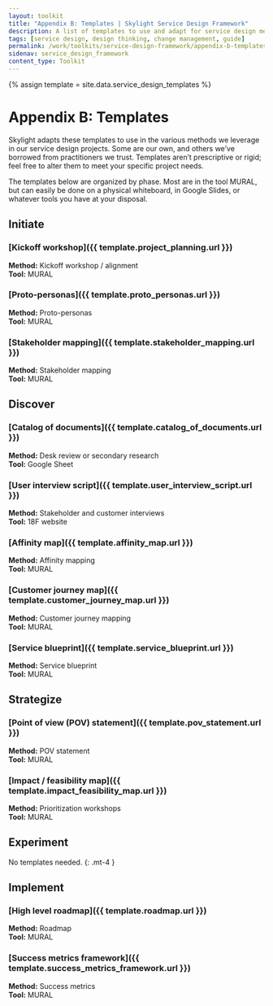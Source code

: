 ```yaml
---
layout: toolkit
title: "Appendix B: Templates | Skylight Service Design Framework"
description: A list of templates to use and adapt for service design methods.
tags: [service design, design thinking, change management, guide]
permalink: /work/toolkits/service-design-framework/appendix-b-templates/
sidenav: service_design_framework
content_type: Toolkit
---
```

{% assign template = site.data.service_design_templates %}

# Appendix B: Templates

Skylight adapts these templates to use in the various methods we leverage in our service design projects. Some are our own, and others we’ve borrowed from practitioners we trust. Templates aren’t prescriptive or rigid; feel free to alter them to meet your specific project needs.

The templates below are organized by phase. Most are in the tool MURAL, but can easily be done on a physical whiteboard, in Google Slides, or whatever tools you have at your disposal.

## Initiate

### [Kickoff workshop]({{ template.project_planning.url }})

**Method:** Kickoff workshop / alignment
<br>
**Tool:** MURAL

### [Proto-personas]({{ template.proto_personas.url }})

**Method:** Proto-personas
<br>
**Tool:** MURAL

### [Stakeholder mapping]({{ template.stakeholder_mapping.url }})

**Method:** Stakeholder mapping
<br>
**Tool:** MURAL

## Discover

### [Catalog of documents]({{ template.catalog_of_documents.url }})

**Method:** Desk review or secondary research
<br>
**Tool:** Google Sheet

### [User interview script]({{ template.user_interview_script.url }})
**Method:** Stakeholder and customer interviews
<br>
**Tool:** 18F website

### [Affinity map]({{ template.affinity_map.url }})
**Method:** Affinity mapping
<br>
**Tool:** MURAL

### [Customer journey map]({{ template.customer_journey_map.url }})

**Method:** Customer journey mapping
<br>
**Tool:** MURAL

### [Service blueprint]({{ template.service_blueprint.url }})
**Method:** Service blueprint
<br>
**Tool:** MURAL

## Strategize

### [Point of view (POV) statement]({{ template.pov_statement.url }})
**Method:** POV statement
<br>
**Tool:** MURAL

### [Impact / feasibility map]({{ template.impact_feasibility_map.url }})

**Method:** Prioritization workshops
<br>
**Tool:** MURAL

## Experiment

No templates needed.
{: .mt-4 }

## Implement

### [High level roadmap]({{ template.roadmap.url }})

**Method:** Roadmap
<br>
**Tool:** MURAL

### [Success metrics framework]({{ template.success_metrics_framework.url }})
**Method:** Success metrics
<br>
**Tool:** MURAL
